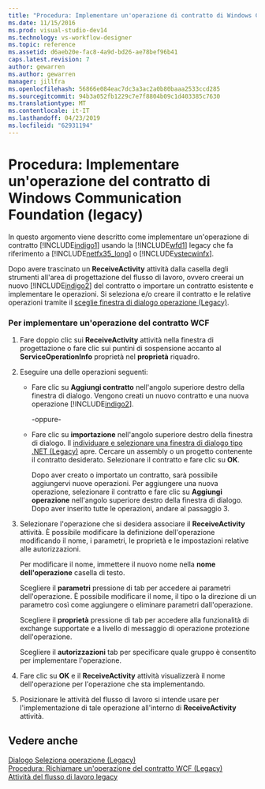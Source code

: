 ```yaml
---
title: "Procedura: Implementare un'operazione di contratto di Windows Communication Foundation (Legacy) | Microsoft Docs"
ms.date: 11/15/2016
ms.prod: visual-studio-dev14
ms.technology: vs-workflow-designer
ms.topic: reference
ms.assetid: d6aeb20e-fac8-4a9d-bd26-ae78bef96b41
caps.latest.revision: 7
author: gewarren
ms.author: gewarren
manager: jillfra
ms.openlocfilehash: 56866e084eac7dc3a3ac2a0b80baaa2533ccd285
ms.sourcegitcommit: 94b3a052fb1229c7e7f8804b09c1d403385c7630
ms.translationtype: MT
ms.contentlocale: it-IT
ms.lasthandoff: 04/23/2019
ms.locfileid: "62931194"
---
```

# <a name="how-to-implement-a-windows-communication-foundation-contract-operation-legacy"></a>Procedura: Implementare un'operazione del contratto di Windows Communication Foundation (legacy)
In questo argomento viene descritto come implementare un'operazione di contratto [!INCLUDE[indigo1](../includes/indigo1-md.md)] usando la [!INCLUDE[wfd1](../includes/wfd1-md.md)] legacy che fa riferimento a [!INCLUDE[netfx35_long](../includes/netfx35-long-md.md)] o [!INCLUDE[vstecwinfx](../includes/vstecwinfx-md.md)].  
  
 Dopo avere trascinato un **ReceiveActivity** attività dalla casella degli strumenti all'area di progettazione del flusso di lavoro, ovvero creerai un nuovo [!INCLUDE[indigo2](../includes/indigo2-md.md)] del contratto o importare un contratto esistente e implementare le operazioni. Si seleziona e/o creare il contratto e le relative operazioni tramite il [sceglie finestra di dialogo operazione (Legacy)](../workflow-designer/choose-operation-dialog-box-legacy.md).  
  
### <a name="to-implement-a-wcf-contract-operation"></a>Per implementare un'operazione del contratto WCF  
  
1. Fare doppio clic sui **ReceiveActivity** attività nella finestra di progettazione o fare clic sui puntini di sospensione accanto al **ServiceOperationInfo** proprietà nel **proprietà** riquadro.  
  
2. Eseguire una delle operazioni seguenti:  
  
   - Fare clic su **Aggiungi contratto** nell'angolo superiore destro della finestra di dialogo. Vengono creati un nuovo contratto e una nuova operazione [!INCLUDE[indigo2](../includes/indigo2-md.md)].  
  
      -oppure-  
  
   - Fare clic su **importazione** nell'angolo superiore destro della finestra di dialogo. Il [individuare e selezionare una finestra di dialogo tipo .NET (Legacy)](../workflow-designer/browse-and-select-a-dotnet-type-dialog-box-legacy.md) apre. Cercare un assembly o un progetto contenente il contratto desiderato. Selezionare il contratto e fare clic su **OK**.  
  
     Dopo aver creato o importato un contratto, sarà possibile aggiungervi nuove operazioni. Per aggiungere una nuova operazione, selezionare il contratto e fare clic su **Aggiungi operazione** nell'angolo superiore destro della finestra di dialogo. Dopo aver inserito tutte le operazioni, andare al passaggio 3.  
  
3. Selezionare l'operazione che si desidera associare il **ReceiveActivity** attività. È possibile modificare la definizione dell'operazione modificando il nome, i parametri, le proprietà e le impostazioni relative alle autorizzazioni.  
  
    Per modificare il nome, immettere il nuovo nome nella **nome dell'operazione** casella di testo.  
  
    Scegliere il **parametri** pressione di tab per accedere ai parametri dell'operazione. È possibile modificare il nome, il tipo o la direzione di un parametro così come aggiungere o eliminare parametri dall'operazione.  
  
    Scegliere il **proprietà** pressione di tab per accedere alla funzionalità di exchange supportate e a livello di messaggio di operazione protezione dell'operazione.  
  
    Scegliere il **autorizzazioni** tab per specificare quale gruppo è consentito per implementare l'operazione.  
  
4. Fare clic su **OK** e il **ReceiveActivity** attività visualizzerà il nome dell'operazione per l'operazione che sta implementando.  
  
5. Posizionare le attività del flusso di lavoro si intende usare per l'implementazione di tale operazione all'interno di **ReceiveActivity** attività.  
  
## <a name="see-also"></a>Vedere anche  
 [Dialogo Seleziona operazione (Legacy)](../workflow-designer/choose-operation-dialog-box-legacy.md)   
 [Procedura: Richiamare un'operazione del contratto WCF (Legacy)](../workflow-designer/how-to-invoke-a-windows-communication-foundation-contract-operation-legacy.md)   
 [Attività del flusso di lavoro legacy](../workflow-designer/legacy-workflow-activities.md)